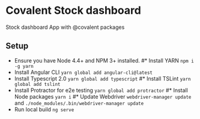 # Covalent Stock dashboard

Stock dashboard App with @covalent packages

## Setup

* Ensure you have Node 4.4+ and NPM 3+ installed.
#* Install YARN `npm i -g yarn`
* Install Angular CLI `yarn global add angular-cli@latest`
* Install Typescript 2.0 `yarn global add typescript`
#* Install TSLint `yarn global add tslint`
* Install Protractor for e2e testing `yarn global add protractor`
#* Install Node packages `yarn i`
#* Update Webdriver `webdriver-manager update` and `./node_modules/.bin/webdriver-manager update`
* Run local build `ng serve`
